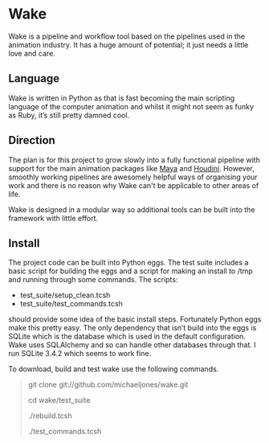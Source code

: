 # Wake

Wake is a pipeline and workflow tool based on the pipelines used in the animation industry. It has a huge amount of potential; it just needs a little love and care.

## Language

Wake is written in Python as that is fast becoming the main scripting language of the computer animation and whilst it might not seem as funky as Ruby, it’s still pretty damned cool.

## Direction
The plan is for this project to grow slowly into a fully functional pipeline with support for the main animation packages like [Maya](http://usa.autodesk.com/adsk/servlet/index?siteID=123112&id=7635018) and [Houdini](http://www.sidefx.com). However, smoothly working pipelines are awesomely helpful ways of organising your work and there is no reason why Wake can't be applicable to other areas of life. 

Wake is designed in a modular way so additional tools can be built into the framework with little effort.

## Install
The project code can be built into Python eggs. The test suite includes a basic script for building the eggs and a script for making an install to /tmp and running through some commands. The scripts:

* test\_suite/setup\_clean.tcsh
* test\_suite/test\_commands.tcsh

should provide some idea of the basic install steps. Fortunately Python eggs make this pretty easy. The only dependency that isn’t build into the eggs is SQLite which is the database which is used in the default configuration. Wake uses SQLAlchemy and so can handle other databases through that. I run SQLite 3.4.2 which seems to work fine.

To download, build and test wake use the following commands.

> git clone git://github.com/michaeljones/wake.git
>
> cd wake/test_suite
>
> ./rebuild.tcsh
>
> ./test_commands.tcsh




